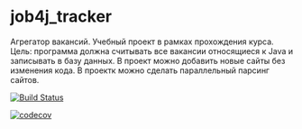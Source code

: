 # job4j_tracker

Агрегатор вакансий.
Учебный проект в рамках прохождения курса.
Цель: программа должна считывать все вакансии относящиеся к Java и записывать в базу данных.
В проект можно добавить новые сайты без изменения кода.
В проектк можно сделать параллельный парсинг сайтов. 

[![Build Status](https://travis-ci.com/KarnaukhovKirill/job4j_tracker.svg?branch=master)](https://travis-ci.com/KarnaukhovKirill/job4j_tracker)

[![codecov](https://codecov.io/gh/KarnaukhovKirill/job4j_grabber/branch/master/graph/badge.svg?token=YP31E1SMVB)](https://codecov.io/gh/KarnaukhovKirill/job4j_grabber)